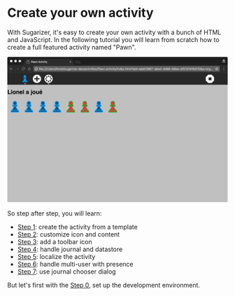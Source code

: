 
# Create your own activity

With Sugarizer, it's easy to create your own activity with a bunch of HTML and JavaScript. 
In the following tutorial you will learn from scratch how to create a full featured activity named "Pawn".

![](images/tutorial_teaser.png) 

So step after step, you will learn:

* [Step 1](tutorial_step1.md): create the activity from a template
* [Step 2](tutorial_step2.md): customize icon and content
* [Step 3](tutorial_step3.md): add a toolbar icon
* [Step 4](tutorial_step4.md): handle journal and datastore
* [Step 5](tutorial_step5.md): localize the activity
* [Step 6](tutorial_step6.md): handle multi-user with presence
* [Step 7](tutorial_step7.md): use journal chooser dialog

But let's first with the [Step 0](tutorial_step0.md), set up the development environment.
